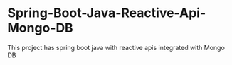 # Spring-Boot-Java-Reactive-Api-Mongo-DB
This project has spring boot java with reactive apis integrated with Mongo DB
